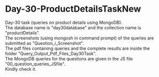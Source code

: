 # Day-30-ProductDetailsTaskNew
Day-30 task (queries on product details using MongoDB).  
The database name is "day30database" and the collection name is "productDetails".   
The screenshots (using mongosh in command prompt) of the queries are submitted as "Question_i_Screenshot".   
The pdf files containing queries and the complete results are inside the folder "Query_Output_Pdf_Files_Day30Task".  
The MongoDB queries for the questions are given in the JS file "00_question_queries_JSfile".  
Kindly check it.  
